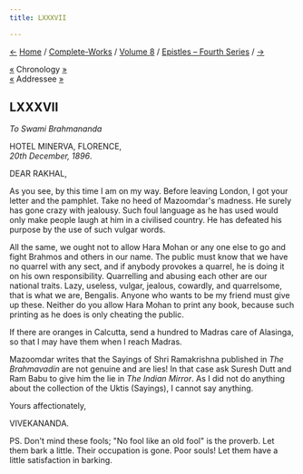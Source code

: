 ```yaml
---
title: LXXXVII

---
```

<div>

[←](086_joe.htm) [Home](../../../index.htm) /
[Complete-Works](../../complete_works.htm) / [Volume
8](../volume_8_contents.htm) / [Epistles – Fourth
Series](epistles_fourth_series_contents.htm) / [→](088_mary.htm)

  

[«](../../volume_6/epistles_second_series/120_alberta.htm) Chronology
[»](088_mary.htm)  
[«](../../volume_6/epistles_second_series/083_rakhal.htm) Addressee
[»](089_rakhal.htm)

## LXXXVII

*To Swami Brahmananda*

HOTEL MINERVA, FLORENCE,  
*20th December, 1896*.

DEAR RAKHAL,

As you see, by this time I am on my way. Before leaving London, I got
your letter and the pamphlet. Take no heed of Mazoomdar's madness. He
surely has gone crazy with jealousy. Such foul language as he has used
would only make people laugh at him in a civilised country. He has
defeated his purpose by the use of such vulgar words.

All the same, we ought not to allow Hara Mohan or any one else to go and
fight Brahmos and others in our name. The public must know that we have
no quarrel with any sect, and if anybody provokes a quarrel, he is doing
it on his own responsibility. Quarrelling and abusing each other are our
national traits. Lazy, useless, vulgar, jealous, cowardly, and
quarrelsome, that is what we are, Bengalis. Anyone who wants to be my
friend must give up these. Neither do you allow Hara Mohan to print any
book, because such printing as he does is only cheating the public.

If there are oranges in Calcutta, send a hundred to Madras care of
Alasinga, so that I may have them when I reach Madras.

Mazoomdar writes that the Sayings of Shri Ramakrishna published in *The
Brahmavadin* are not genuine and are lies! In that case ask Suresh Dutt
and Ram Babu to give him the lie in *The Indian Mirror*. As I did not do
anything about the collection of the Uktis (Sayings), I cannot say
anything. 

Yours affectionately,

VIVEKANANDA.

  
PS. Don't mind these fools; "No fool like an old fool" is the proverb.
Let them bark a little. Their occupation is gone. Poor souls! Let them
have a little satisfaction in barking.

</div>

